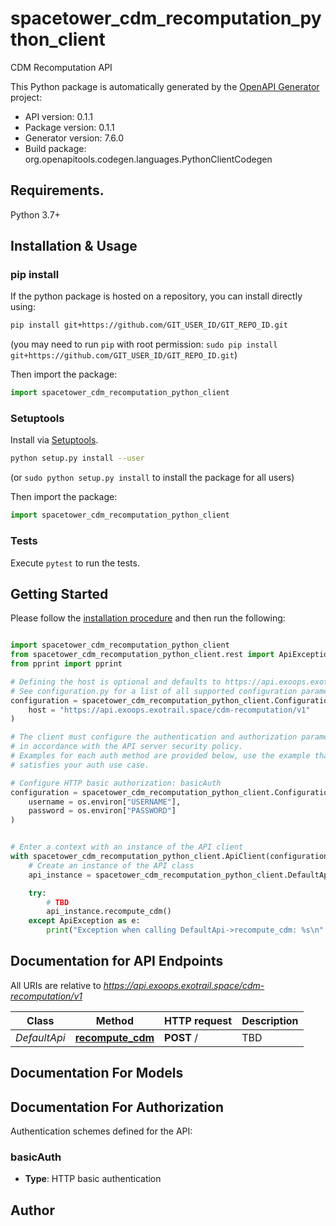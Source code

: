 # spacetower_cdm_recomputation_python_client
CDM Recomputation API

This Python package is automatically generated by the [OpenAPI Generator](https://openapi-generator.tech) project:

- API version: 0.1.1
- Package version: 0.1.1
- Generator version: 7.6.0
- Build package: org.openapitools.codegen.languages.PythonClientCodegen

## Requirements.

Python 3.7+

## Installation & Usage
### pip install

If the python package is hosted on a repository, you can install directly using:

```sh
pip install git+https://github.com/GIT_USER_ID/GIT_REPO_ID.git
```
(you may need to run `pip` with root permission: `sudo pip install git+https://github.com/GIT_USER_ID/GIT_REPO_ID.git`)

Then import the package:
```python
import spacetower_cdm_recomputation_python_client
```

### Setuptools

Install via [Setuptools](http://pypi.python.org/pypi/setuptools).

```sh
python setup.py install --user
```
(or `sudo python setup.py install` to install the package for all users)

Then import the package:
```python
import spacetower_cdm_recomputation_python_client
```

### Tests

Execute `pytest` to run the tests.

## Getting Started

Please follow the [installation procedure](#installation--usage) and then run the following:

```python

import spacetower_cdm_recomputation_python_client
from spacetower_cdm_recomputation_python_client.rest import ApiException
from pprint import pprint

# Defining the host is optional and defaults to https://api.exoops.exotrail.space/cdm-recomputation/v1
# See configuration.py for a list of all supported configuration parameters.
configuration = spacetower_cdm_recomputation_python_client.Configuration(
    host = "https://api.exoops.exotrail.space/cdm-recomputation/v1"
)

# The client must configure the authentication and authorization parameters
# in accordance with the API server security policy.
# Examples for each auth method are provided below, use the example that
# satisfies your auth use case.

# Configure HTTP basic authorization: basicAuth
configuration = spacetower_cdm_recomputation_python_client.Configuration(
    username = os.environ["USERNAME"],
    password = os.environ["PASSWORD"]
)


# Enter a context with an instance of the API client
with spacetower_cdm_recomputation_python_client.ApiClient(configuration) as api_client:
    # Create an instance of the API class
    api_instance = spacetower_cdm_recomputation_python_client.DefaultApi(api_client)

    try:
        # TBD
        api_instance.recompute_cdm()
    except ApiException as e:
        print("Exception when calling DefaultApi->recompute_cdm: %s\n" % e)

```

## Documentation for API Endpoints

All URIs are relative to *https://api.exoops.exotrail.space/cdm-recomputation/v1*

Class | Method | HTTP request | Description
------------ | ------------- | ------------- | -------------
*DefaultApi* | [**recompute_cdm**](docs/DefaultApi.md#recompute_cdm) | **POST** / | TBD


## Documentation For Models



<a id="documentation-for-authorization"></a>
## Documentation For Authorization


Authentication schemes defined for the API:
<a id="basicAuth"></a>
### basicAuth

- **Type**: HTTP basic authentication


## Author




